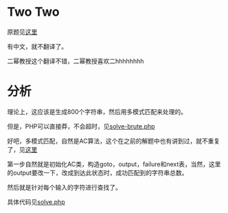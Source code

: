 # Two Two
原题见[这里](https://www.hackerrank.com/challenges/two-two/problem)

有中文，就不翻译了。

二幂教授这个翻译不错，二幂教授喜欢二hhhhhhhh

# 分析
理论上，这应该是生成800个字符串，然后用多模式匹配来处理的。

但是，PHP可以直接莽，不会超时，见[solve-brute.php](./solve-brute.php)

好吧，多模式匹配，自然是AC算法，这个在之前的解题中也有讲到过，就不重复了，见[这里](../Determining-Health)

第一步自然就是初始化AC类，构造goto，output，failure和next表，当然，这里的output要改一下，改成到达此状态时，成功匹配到的字符串总数。

然后就是针对每个输入的字符进行查找了。

具体代码见[solve.php](./solve.php)